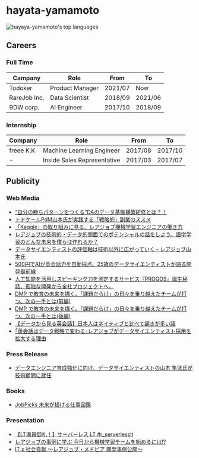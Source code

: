 # hayata-yamamoto

![hayaya-yamamoto's top languages](https://github-readme-stats.vercel.app/api/top-langs/?username=hayata-yamamoto&count_private=true&theme=vue-dark&hide=jupyter%20notebook)

## Careers

### Full Time

| Campany      | Role            | From    | To      |
| ------------ | --------------- | ------- | ------- |
| Todoker      | Product Manager | 2021/07 | Now     |
| RareJob Inc. | Data Scientist  | 2018/09 | 2021/06 |
| 9DW corp.    | AI Engineer     | 2017/10 | 2018/09 |

### Internship

| Company   | Role                        | From    | To      |
| --------- | --------------------------- | ------- | ------- |
| freee K.K | Machine Learning Engineer   | 2017/08 | 2017/10 |
| -         | Inside Sales Representative | 2017/03 | 2017/07 |

## Publicity 

### Web Media

- [“自分の勝ちパターンをつくる”DAのデータ基盤構築研修とは？！](https://www.wantedly.com/companies/company_7316246/post_articles/376229)
- [トドケールPdM山本氏が実践する「戦略的」副業のススメ](https://offers.jp/media/sidejob/workstyle/a_2077)
- [「Kaggle」の取り組みに見る、レアジョブ機械学習エンジニアの働き方](https://appeal.rarejob.co.jp/2021/06/18/7370/)
- [レアジョブの技術的・データ的側面でのポテンシャルの話をしよう。語学学習のどんな未来を僕らは作れるか？](https://appeal.rarejob.co.jp/2021/03/24/7239/?fbclid=IwAR2yCVPYddss8SuCuRzKHycGinQ8dVGOQDoOGwY3mexgScF1H-PqA2IkE8A)
- [データサイエンティストの評価軸は技術以外に広がっていく - レアジョブ山本氏](https://news.mynavi.jp/article/datascientist-3/)
- [500円でAIが英会話力を自動採点、25歳のデータサイエンティストが語る開発最前線](https://www.businessinsider.jp/post-218852?fbclid=IwAR3viOmdMT_-H4PwzvuNrAswuI4-XLxD2fXzfSRk-WKcX8iCGBd1IU5CVzA)
- [人工知能を活用しスピーキング力を測定するサービス『PROGOS』誕生秘話、孤独な開発から全社プロジェクトへ。](https://appeal.rarejob.co.jp/2020/07/17/6880/)
- [DMP で教育の未来を描く。「課題だらけ」の日々を乗り越えたチームが打つ、次の一手とは(前編)](https://appeal.rarejob.co.jp/2019/07/09/5936/)
- [DMP で教育の未来を描く。「課題だらけ」の日々を乗り越えたチームが打つ、次の一手とは(後編)](https://appeal.rarejob.co.jp/2019/07/09/5960/)
- [【データから見る英会話】日本人はネイティブと比べて頷きが多い話](https://appeal.rarejob.co.jp/2018/11/09/5034/)
- [｢英会話はデータ戦略で変わる｣レアジョブがデータサイエンティスト採用を拡大する理由](https://www.businessinsider.jp/post-179154)

### Press Release 

- [データエンジニア育成強化に向け、データサイエンティストの山本 隼汰氏が技術顧問に就任](https://prtimes.jp/main/html/rd/p/000000169.000000106.html)

### Books

- [JobPicks 未来が描ける仕事図鑑](https://amzn.to/32Jeawf)

### Presentation

- [【LT満員御礼！】サーバーレス LT #r_serverlesslt](https://rakus.connpass.com/event/221200/)
- [レアジョブの事例に学ぶ 今日から機械学習チームを始めるには!?](https://content.members.co.jp/?column=dev20200924)
- [IT x 社会貢献 ～レアジョブ・メドピア 開発事例公開～](https://techplay.jp/event/745392)
